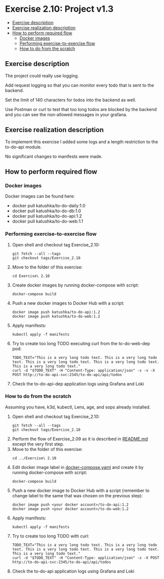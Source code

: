 # Exercise 2.10: Project v1.3

<!-- TOC -->
* [Exercise description](#exercise-description)
* [Exercise realization description](#exercise-realization-description)
* [How to perform required flow](#how-to-perform-required-flow)
  * [Docker images](#docker-images)
  * [Performing exercise-to-exercise flow](#performing-exercise-to-exercise-flow)
  * [How to do from the scratch](#how-to-do-from-the-scratch)
<!-- TOC -->

## Exercise description

The project could really use logging.

Add request logging so that you can monitor every todo that is sent to the backend.

Set the limit of 140 characters for todos into the backend as well. 

Use Postman or curl to test that too long todos are blocked by the backend and you can see the non-allowed messages in your grafana.

## Exercise realization description

To implement this exercise I added some logs and a length restriction to the to-do-api module.

No significant changes to manifests were made.

## How to perform required flow

### Docker images

Docker images can be found here:
- docker pull katushka/to-do-daily:1.0
- docker pull katushka/to-do-db:1.0
- docker pull katushka/to-do-api:1.2
- docker pull katushka/to-do-web:1.1

### Performing exercise-to-exercise flow

1. Open shell and checkout tag Exercise_2.10:
    ```shell
    git fetch --all --tags
    git checkout tags/Exercise_2.10
    ```
2. Move to the folder of this exercise:
    ```shell
    cd Exercise\ 2.10
    ```
3. Create docker images by running docker-compose with script:
    ```shell
    docker-compose build
    ```
4. Push a new docker images to Docker Hub with a script:
    ```shell
    docker image push katushka/to-do-api:1.2
    docker image push katushka/to-do-web:1.2
    ```
5. Apply manifests:
    ```shell
    kubectl apply -f manifests
    ```
6. Try to create too long TODO executing curl from the to-do-web-dep pod:
    ```shell
    TODO_TEXT="This is a very long todo text. This is a very long todo text. This is a very long todo text. This is a very long todo text. This is a very long todo text."
    curl -d "$TODO_TEXT" -H "Content-Type: application/json" -s -v -X POST http://to-do-api-svc:2345/to-do-api/api/todos
    ```
7. Check the to-do-api-dep application logs using Grafana and Loki

### How to do from the scratch

Assuming you have, k3d, kubectl, Lens, age, and sops already installed.

1. Open shell and checkout tag Exercise_2.10:
    ```shell
    git fetch --all --tags
    git checkout tags/Exercise_2.10
    ```
2. Perform the flow of Exercise_2.09 as it is described in [README.md](../Exercise%202.09/README.md) except the very first step.
3. Move to the folder of this exercise:
    ```shell
    cd ../Exercise\ 2.10
    ```
4. Edit docker image label in [docker-compose.yaml](docker-compose.yaml) and create it by running docker-compose with script:
    ```shell
    docker-compose build
    ```
5. Push a new docker image to Docker Hub with a script (remember to change label to the same that was chosen on the previous step):
    ```shell
    docker image push <your docker account>/to-do-api:1.2
    docker image push <your docker account>/to-do-web:1.2
    ```
6. Apply manifests:
    ```shell
    kubectl apply -f manifests
    ```
7. Try to create too long TODO with curl:
    ```shell
    TODO_TEXT="This is a very long todo text. This is a very long todo text. This is a very long todo text. This is a very long todo text. This is a very long todo text."
    curl -d "$TODO_TEXT" -H "Content-Type: application/json" -s -X POST http://to-do-api-svc:2345/to-do-api/api/todos
    ```
8. Check the to-do-api application logs using Grafana and Loki 
